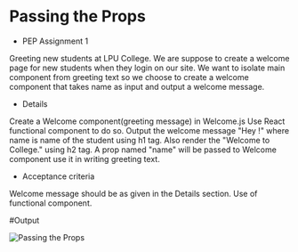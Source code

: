# Passing the Props
- PEP Assignment 1

Greeting new students at LPU College.
We are suppose to create a welcome page for new students when they login on our site.
We want to isolate main component from greeting text so we choose to create a welcome component that takes name as input and output a welcome message.

- Details

Create a Welcome component(greeting message) in Welcome.js
Use React functional component to do so.
Output the welcome message "Hey !" where name is name of the student using h1 tag.
Also render the "Welcome to College." using h2 tag.
A prop named "name" will be passed to Welcome component use it in writing greeting text.

- Acceptance criteria

Welcome message should be as given in the Details section.
Use of functional component.


#Output

![Passing the Props](https://user-images.githubusercontent.com/75841470/213477597-e54cf33e-9060-4a51-97a1-d9b72c457fb3.gif)



